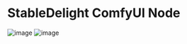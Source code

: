 # StableDelight ComfyUI Node

![image](https://github.com/user-attachments/assets/e2b84da1-dab2-4b90-b381-fa8803d311c1)
![image](https://github.com/user-attachments/assets/ce7c7ce6-f2d9-4b0d-a9e1-65899789d3d5)

